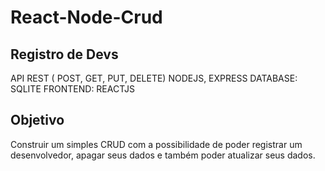 # React-Node-Crud

## Registro de Devs

API REST ( POST, GET, PUT, DELETE) 
NODEJS, EXPRESS
DATABASE: SQLITE
FRONTEND: REACTJS

## Objetivo

Construir um simples CRUD com a possibilidade de poder registrar um desenvolvedor, apagar seus dados e também poder
atualizar seus dados.

